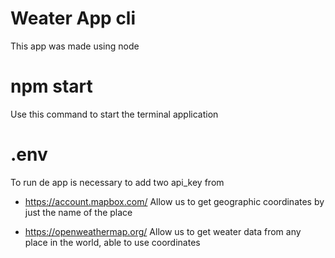 # Weater App cli
This app was made using node

# npm start
Use this command to start the terminal application

# .env
To run de app is necessary to add two api_key from

- https://account.mapbox.com/
Allow us to get geographic coordinates by just the name of the place

- https://openweathermap.org/
Allow us to get weater data from any place in the world, able to use coordinates
